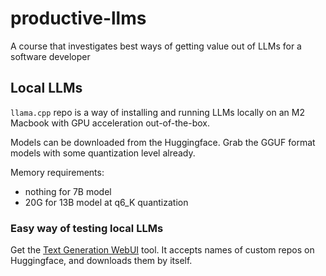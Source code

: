 # productive-llms
A course that investigates best ways of getting value out of LLMs for a software developer

## Local LLMs

`llama.cpp` repo is a way of installing and running LLMs locally on an M2 Macbook with GPU acceleration out-of-the-box. 

Models can be downloaded from the Huggingface. Grab the GGUF format models with some quantization level already.

Memory requirements:
- nothing for 7B model
- 20G for 13B model at q6_K quantization

### Easy way of testing local LLMs

Get the [Text Generation WebUI](https://github.com/oobabooga/text-generation-webui) tool. It accepts names of custom repos on Huggingface, and downloads them by itself.
